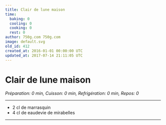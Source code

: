 ```yaml
---
title: Clair de lune maison
time:
  baking: 0
  cooling: 0
  cooking: 0
  rest: 0
author: 750g.com 750g.com
image: default.svg
old_id: 412
created_at: 2016-01-01 00:00:00 UTC
updated_at: 2017-07-14 21:11:05 UTC
---
```


# Clair de lune maison

_Préparation: 0 min, Cuisson: 0 min, Refrigération: 0 min, Repos: 0_

---

- 2 cl de marrasquin
- 4 cl de eaudevie de mirabelles

---
